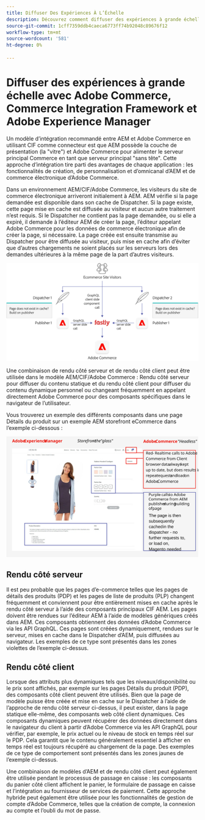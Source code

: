 ```yaml
---
title: Diffuser Des Expériences À L’Échelle
description: Découvrez comment diffuser des expériences à grande échelle avec Adobe Commerce et Adobe Experience Manager.
source-git-commit: 1cff7359ddb4caeca6773ff74b92048c89676f12
workflow-type: tm+mt
source-wordcount: '581'
ht-degree: 0%

---
```



# Diffuser des expériences à grande échelle avec Adobe Commerce, Commerce Integration Framework et Adobe Experience Manager

Un modèle d’intégration recommandé entre AEM et Adobe Commerce en utilisant CIF comme connecteur est que AEM possède la couche de présentation (la &quot;vitre&quot;) et Adobe Commerce pour alimenter le serveur principal Commerce en tant que serveur principal &quot;sans tête&quot;. Cette approche d’intégration tire parti des avantages de chaque application : les fonctionnalités de création, de personnalisation et d’omnicanal d’AEM et de commerce électronique d’Adobe Commerce.

Dans un environnement AEM/CIF/Adobe Commerce, les visiteurs du site de commerce électronique arriveront initialement à AEM. AEM vérifie si la page demandée est disponible dans son cache de Dispatcher. Si la page existe, cette page mise en cache est diffusée au visiteur et aucun autre traitement n’est requis. Si le Dispatcher ne contient pas la page demandée, ou si elle a expiré, il demande à l’éditeur AEM de créer la page, l’éditeur appelant Adobe Commerce pour les données de commerce électronique afin de créer la page, si nécessaire. La page créée est ensuite transmise au Dispatcher pour être diffusée au visiteur, puis mise en cache afin d’éviter que d’autres chargements ne soient placés sur les serveurs lors des demandes ultérieures à la même page de la part d’autres visiteurs.

![Schéma d’aperçu de l’architecture d’Adobe Experience Manager et d’Adobe Commerce](../assets/commerce-at-scale/overview.png)

Une combinaison de rendu côté serveur et de rendu côté client peut être utilisée dans le modèle AEM/CIF/Adobe Commerce : Rendu côté serveur pour diffuser du contenu statique et du rendu côté client pour diffuser du contenu dynamique personnel ou changeant fréquemment en appelant directement Adobe Commerce pour des composants spécifiques
dans le navigateur de l’utilisateur.

Vous trouverez un exemple des différents composants dans une page Détails du produit sur un exemple AEM storefront eCommerce dans l’exemple ci-dessous :

![Schéma d’aperçu de l’architecture d’Adobe Experience Manager et d’Adobe Commerce](../assets/commerce-at-scale/product-details-page.svg)

## Rendu côté serveur

Il est peu probable que les pages d’e-commerce telles que les pages de détails des produits (PDP) et les pages de liste de produits (PLP) changent fréquemment et conviennent pour être entièrement mises en cache après le rendu côté serveur à l’aide des composants principaux CIF AEM. Les pages doivent être rendues sur l’éditeur AEM à l’aide de modèles génériques créés dans AEM. Ces composants obtiennent des données d’Adobe Commerce via les API GraphQL. Ces pages sont créées dynamiquement, rendues sur le serveur, mises en cache dans le Dispatcher d’AEM, puis diffusées au navigateur. Les exemples de ce type sont présentés dans les zones violettes de l’exemple ci-dessus.

## Rendu côté client

Lorsque des attributs plus dynamiques tels que les niveaux/disponibilité ou le prix sont affichés, par exemple sur les pages Détails du produit (PDP), des composants côté client peuvent être utilisés. Bien que la page de modèle puisse être créée et mise en cache sur le Dispatcher à l’aide de l’approche de rendu côté serveur ci-dessus, il peut exister, dans la page statique elle-même, des composants web côté client dynamiques. Ces composants dynamiques peuvent récupérer des données directement dans le navigateur du client à partir d’Adobe Commerce via les API GraphQL pour vérifier, par exemple, le prix actuel ou le niveau de stock en temps réel sur le PDP. Cela garantit que le contenu généralement essentiel à afficher en temps réel est toujours récupéré au chargement de la page. Des exemples de ce type de comportement sont présentés dans les zones jaunes de l’exemple ci-dessus.

Une combinaison de modèles d’AEM et de rendu côté client peut également être utilisée pendant le processus de passage en caisse : les composants du panier côté client affichent le panier, le formulaire de passage en caisse et l’intégration au fournisseur de services de paiement. Cette approche hybride peut également être utilisée pour les fonctionnalités de gestion de compte d’Adobe Commerce, telles que la création de compte, la connexion au compte et l’oubli du mot de passe.
